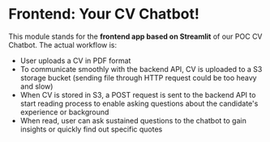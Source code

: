 # Frontend: Your CV Chatbot!

This module stands for the **frontend app based on Streamlit** of our POC CV
Chatbot. The actual workflow is:

- User uploads a CV in PDF format
- To communicate smoothly with the backend API, CV is uploaded to a S3 storage
bucket (sending file through HTTP request could be too heavy and slow)
- When CV is stored in S3, a POST request is sent to the backend API to start
reading process to enable asking questions about the candidate's experience or background
- When read, user can ask sustained questions to the chatbot to gain insights or
quickly find out specific quotes
